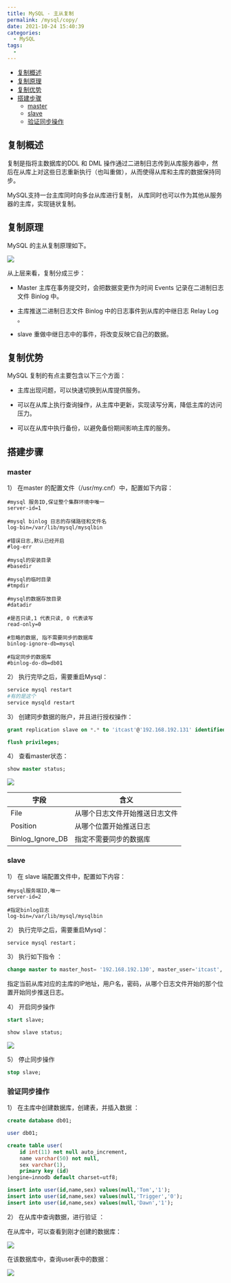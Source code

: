 ```yaml
---
title: MySQL - 主从复制
permalink: /mysql/copy/
date: 2021-10-24 15:40:39
categories: 
  - MySQL
tags: 
  - 
---
```




<!-- START doctoc generated TOC please keep comment here to allow auto update -->
<!-- DON'T EDIT THIS SECTION, INSTEAD RE-RUN doctoc TO UPDATE -->


- [复制概述](#%E5%A4%8D%E5%88%B6%E6%A6%82%E8%BF%B0)
- [复制原理](#%E5%A4%8D%E5%88%B6%E5%8E%9F%E7%90%86)
- [复制优势](#%E5%A4%8D%E5%88%B6%E4%BC%98%E5%8A%BF)
- [搭建步骤](#%E6%90%AD%E5%BB%BA%E6%AD%A5%E9%AA%A4)
  - [master](#master)
  - [slave](#slave)
  - [验证同步操作](#%E9%AA%8C%E8%AF%81%E5%90%8C%E6%AD%A5%E6%93%8D%E4%BD%9C)

<!-- END doctoc generated TOC please keep comment here to allow auto update -->

## 复制概述

复制是指将主数据库的DDL 和 DML 操作通过二进制日志传到从库服务器中，然后在从库上对这些日志重新执行（也叫重做），从而使得从库和主库的数据保持同步。

MySQL支持一台主库同时向多台从库进行复制， 从库同时也可以作为其他从服务器的主库，实现链状复制。



## 复制原理

MySQL 的主从复制原理如下。

![](https://cdn.jsdelivr.net/gh/Kele-Bingtang/static/img/MySQL/20211024153757.png) 

从上层来看，复制分成三步：

- Master 主库在事务提交时，会把数据变更作为时间 Events 记录在二进制日志文件 Binlog 中。
- 主库推送二进制日志文件 Binlog 中的日志事件到从库的中继日志 Relay Log 。

- slave 重做中继日志中的事件，将改变反映它自己的数据。



## 复制优势

MySQL 复制的有点主要包含以下三个方面：

- 主库出现问题，可以快速切换到从库提供服务。

- 可以在从库上执行查询操作，从主库中更新，实现读写分离，降低主库的访问压力。

- 可以在从库中执行备份，以避免备份期间影响主库的服务。



## 搭建步骤

### master

1） 在master 的配置文件（/usr/my.cnf）中，配置如下内容：

```properties
#mysql 服务ID,保证整个集群环境中唯一
server-id=1

#mysql binlog 日志的存储路径和文件名
log-bin=/var/lib/mysql/mysqlbin

#错误日志,默认已经开启
#log-err

#mysql的安装目录
#basedir

#mysql的临时目录
#tmpdir

#mysql的数据存放目录
#datadir

#是否只读,1 代表只读, 0 代表读写
read-only=0

#忽略的数据, 指不需要同步的数据库
binlog-ignore-db=mysql

#指定同步的数据库
#binlog-do-db=db01
```

2） 执行完毕之后，需要重启Mysql：

```sh
service mysql restart
#有的是这个
service mysqld restart
```

3） 创建同步数据的账户，并且进行授权操作：

```sql
grant replication slave on *.* to 'itcast'@'192.168.192.131' identified by 'itcast';	

flush privileges;
```

4） 查看master状态：

```sql
show master status;
```

![](https://cdn.jsdelivr.net/gh/Kele-Bingtang/static/img/MySQL/20211024153812.png)




| 字段             | 含义                           |
| ---------------- | ------------------------------ |
| File             | 从哪个日志文件开始推送日志文件 |
| Position         | 从哪个位置开始推送日志         |
| Binlog_Ignore_DB | 指定不需要同步的数据库         |



### slave

1） 在 slave 端配置文件中，配置如下内容：

```properties
#mysql服务端ID,唯一
server-id=2

#指定binlog日志
log-bin=/var/lib/mysql/mysqlbin
```

2）  执行完毕之后，需要重启Mysql：

```sh
service mysql restart；
```

3） 执行如下指令 ：

```sql
change master to master_host= '192.168.192.130', master_user='itcast', master_password='itcast', master_log_file='mysqlbin.000001', master_log_pos=413;
```

指定当前从库对应的主库的IP地址，用户名，密码，从哪个日志文件开始的那个位置开始同步推送日志。

4） 开启同步操作

```sql
start slave;

show slave status;
```

![](https://cdn.jsdelivr.net/gh/Kele-Bingtang/static/img/MySQL/20211024153821.png)

5） 停止同步操作

```sql
stop slave;
```



### 验证同步操作

1） 在主库中创建数据库，创建表，并插入数据 ：

```sql
create database db01;

user db01;

create table user(
	id int(11) not null auto_increment,
	name varchar(50) not null,
	sex varchar(1),
	primary key (id)
)engine=innodb default charset=utf8;

insert into user(id,name,sex) values(null,'Tom','1');
insert into user(id,name,sex) values(null,'Trigger','0');
insert into user(id,name,sex) values(null,'Dawn','1');
```

2） 在从库中查询数据，进行验证 ：

在从库中，可以查看到刚才创建的数据库：

![](https://cdn.jsdelivr.net/gh/Kele-Bingtang/static/img/MySQL/20211024153853.png)

在该数据库中，查询user表中的数据：

![](https://cdn.jsdelivr.net/gh/Kele-Bingtang/static/img/MySQL/20211024153902.png)

